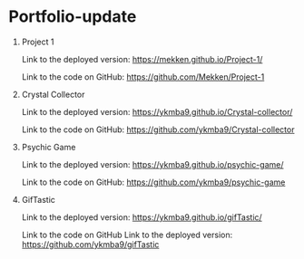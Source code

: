 # Portfolio-update


  1. Project 1
     
     Link to the deployed version:
     https://mekken.github.io/Project-1/
    
     Link to the code on GitHub:
     https://github.com/Mekken/Project-1

  2. Crystal Collector

     Link to the deployed version:
     https://ykmba9.github.io/Crystal-collector/
     
     Link to the code on GitHub: 
     https://github.com/ykmba9/Crystal-collector
     
  3. Psychic Game
     
     Link to the deployed version:
     https://ykmba9.github.io/psychic-game/
     
     Link to the code on GitHub:
     https://github.com/ykmba9/psychic-game

  4. GifTastic
     
     Link to the deployed version:
     https://ykmba9.github.io/gifTastic/
     
     Link to the code on GitHub Link to the deployed version:
     https://github.com/ykmba9/gifTastic

  